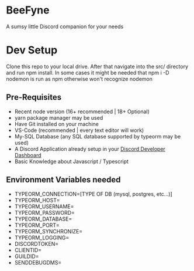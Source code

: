 # BeeFyne
A sumsy little Discord companion for your needs


# Dev Setup
Clone this repo to your local drive. After that navigate into the src/ directory and run npm install. In some cases it might be needed that npm i -D nodemon is run as npm otherwise won't recognize nodemon

## Pre-Requisites
- Recent node version (16+ recommended | 18+ Optional)
- yarn package manager may be used
- Have Git installed on your machine
- VS-Code (recommended | every text editor will work)
- My-SQL Database (any SQL database supported by typeorm may be used)
- A Discord Application already setup in your [Discord Developer Dashboard](https://discord.com/developers/applications)
- Basic Knowledge about Javascript / Typescript

## Environment Variables needed
- TYPEORM_CONNECTION=[TYPE OF DB (mysql, postgres, etc...)]
- TYPEORM_HOST=
- TYPEORM_USERNAME=
- TYPEORM_PASSWORD=
- TYPEORM_DATABASE=
- TYPEORM_PORT=
- TYPEORM_SYNCHRONIZE=
- TYPEORM_LOGGING=
- DISCORDTOKEN=
- CLIENTID=
- GUILDID=
- SENDDEBUGDMS=